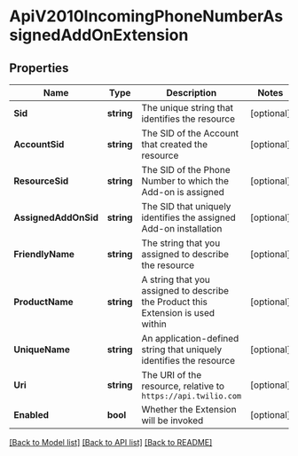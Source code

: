 # ApiV2010IncomingPhoneNumberAssignedAddOnExtension

## Properties

Name | Type | Description | Notes
------------ | ------------- | ------------- | -------------
**Sid** | **string** | The unique string that identifies the resource |[optional] 
**AccountSid** | **string** | The SID of the Account that created the resource |[optional] 
**ResourceSid** | **string** | The SID of the Phone Number to which the Add-on is assigned |[optional] 
**AssignedAddOnSid** | **string** | The SID that uniquely identifies the assigned Add-on installation |[optional] 
**FriendlyName** | **string** | The string that you assigned to describe the resource |[optional] 
**ProductName** | **string** | A string that you assigned to describe the Product this Extension is used within |[optional] 
**UniqueName** | **string** | An application-defined string that uniquely identifies the resource |[optional] 
**Uri** | **string** | The URI of the resource, relative to `https://api.twilio.com` |[optional] 
**Enabled** | **bool** | Whether the Extension will be invoked |[optional] 

[[Back to Model list]](../README.md#documentation-for-models) [[Back to API list]](../README.md#documentation-for-api-endpoints) [[Back to README]](../README.md)


